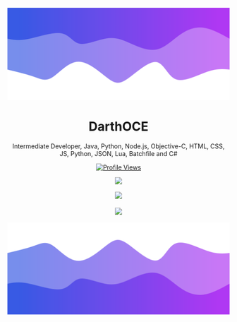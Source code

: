 ![Header](./header.png)

<h1 align="center">DarthOCE</h1>
<p align="center">Intermediate Developer, Java, Python, Node.js, Objective-C, HTML, CSS, JS, Python, JSON, Lua, Batchfile and C#</p>
<a href="https://github.com/Gowixx">
  <p align="center">
    <img src="https://komarev.com/ghpvc/?username=T3ARED" alt="Profile Views">
  </p>
</a>

<p align="center">
  <img src="https://github-readme-stats.vercel.app/api/?username=T3ARED&title_color=4F8CC9&text_color=9f9f9f&show_icons=true&bg_color=00000000&hide_border=true&icon_color=4F8CC9&hide_title=true&count_private=true" />
</p>

<p align="center">
  <img src="https://discord.c99.nl/widget/theme-4/693502062650064906.png" />
  <br />
  <br />
  <img src="https://github-profile-trophy.vercel.app/?username=T3ARED&theme=nord&margin-w=15&margin-h=1&column=6" />
</p>

![Footer](./footer.png)
